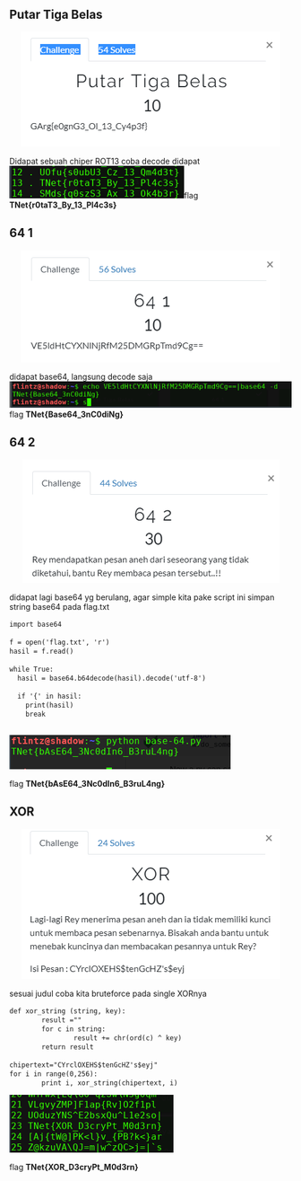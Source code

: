## Putar Tiga Belas

<p  align="center"><img src="img/crypto1.PNG"/></p>
Didapat sebuah chiper ROT13 coba decode didapat 
<img src="img/c1.png"

flag **TNet{r0taT3_By_13_Pl4c3s}**


## 64 1
<p  align="center"><img src="img/crypto2.PNG" /></p>
didapat base64, langsung decode saja
<img src="img/c2.png"

flag  **TNet{Base64_3nC0diNg}**

## 64 2
<p  align="center"><img src="img/crypto3.PNG"/></p>

didapat lagi base64 yg berulang, agar simple kita pake script ini simpan string base64 pada flag.txt
```
import base64

f = open('flag.txt', 'r')
hasil = f.read()

while True:
  hasil = base64.b64decode(hasil).decode('utf-8')

  if '{' in hasil:
    print(hasil)
    break


```

<img src="img/c4.png"/>

flag **TNet{bAsE64_3Nc0dIn6_B3ruL4ng}**

## XOR

<p  align="center"><img src="img/crypto4.PNG"/></p>
sesuai judul coba kita bruteforce pada single XORnya 

```
def xor_string (string, key):
        result =""
        for c in string:
                result += chr(ord(c) ^ key)
        return result

chipertext="CYrclOXEHS$tenGcHZ's$eyj"
for i in range(0,256):
        print i, xor_string(chipertext, i)

```


<img src="img/c5.png"/>

flag **TNet{XOR_D3cryPt_M0d3rn}**
